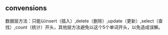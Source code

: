 ## convensions
数据层方法：只能以insert（插入）,delete（删除）,update（更新）,select（查找）,count（统计）开头，其他层方法避免以这个5个单词开头，以免造成误解。
